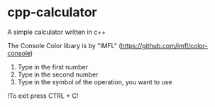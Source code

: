 # cpp-calculator
A simple calculator written in c++

The Console Color libary is by "IMFL" (https://github.com/imfl/color-console)

1. Type in the first number
2. Type in the second number
3. Type in the symbol of the operation, you want to use

!To exit press CTRL + C!

